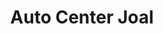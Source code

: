 ---
title: "Auto Center Joal"
url: /sant-boi-de-llobregat/auto-center-joal/
shop: reparación de automóviles
---